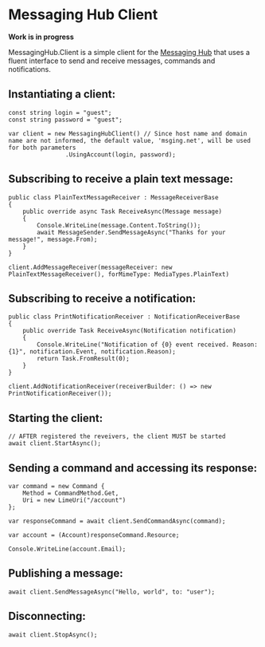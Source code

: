 
# Messaging Hub Client

**Work is in progress**

MessagingHub.Client is a simple client for the [Messaging Hub](https://messaginghub.io/) that uses a fluent interface to send and receive messages, commands and notifications.

## Instantiating a client:

```CSharp
const string login = "guest";
const string password = "guest";

var client = new MessagingHubClient() // Since host name and domain name are not informed, the default value, 'msging.net', will be used for both parameters
                .UsingAccount(login, password);
```

## Subscribing to receive a plain text message:

```CSharp 
public class PlainTextMessageReceiver : MessageReceiverBase
{
    public override async Task ReceiveAsync(Message message)
    {
        Console.WriteLine(message.Content.ToString());
        await MessageSender.SendMessageAsync("Thanks for your message!", message.From);
    }
}

client.AddMessageReceiver(messageReceiver: new PlainTextMessageReceiver(), forMimeType: MediaTypes.PlainText)
```

## Subscribing to receive a notification:

```CSharp 
public class PrintNotificationReceiver : NotificationReceiverBase
{
    public override Task ReceiveAsync(Notification notification)
    {
        Console.WriteLine("Notification of {0} event received. Reason: {1}", notification.Event, notification.Reason);
        return Task.FromResult(0);
    }
}

client.AddNotificationReceiver(receiverBuilder: () => new PrintNotificationReceiver());
```


## Starting the client:

```CSharp 
// AFTER registered the reveivers, the client MUST be started
await client.StartAsync();

```

## Sending a command and accessing its response:

```CSharp 
var command = new Command {
    Method = CommandMethod.Get,
    Uri = new LimeUri("/account")
};

var responseCommand = await client.SendCommandAsync(command);

var account = (Account)responseCommand.Resource;

Console.WriteLine(account.Email);
```

## Publishing a message:

```CSharp 
await client.SendMessageAsync("Hello, world", to: "user");
```

## Disconnecting:

```CSharp 
await client.StopAsync();
```